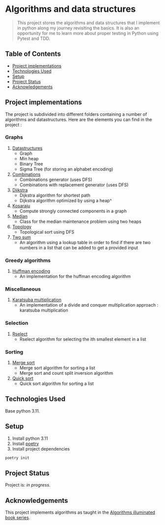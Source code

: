 # Algorithms and data structures
> This project stores the algorithms and data structures that I implement in python along my journey revisiting the basics.
> It is also an opportunity for me to learn more about proper testing in Python using Pytest and TDD.

## Table of Contents
* [Project implementations](#project-implementations)
* [Technologies Used](#technologies-used)
* [Setup](#setup)
* [Project Status](#project-status)
* [Acknowledgements](#acknowledgements)

## Project implementations

The project is subdivided into different folders containing a number of algorithms and datastructures. Here are the elements you can find in the project : 

### Graphs
1. [Datastructures](./graphs/datastructures.py)
    * Graph
    * Min heap
    * Binary Tree
    * Sigma Tree (for storing an alphabet encoding)
2. [Combinations](./graphs/combinations.py)
    * Combinations generator (uses DFS)
    * Combinations with replacement generator (uses DFS)
3. [Dijkstra](./graphs/dijkstra.py)
    * Dijkstra algorithm for shortest path
    * Dijkstra algorithm optimized by using a heap^
4. [Kosaraju](./graphs/kosaraju.py)
    * Compute strongly connected components in a graph
5. [Median](./graphs/median.py)
    * Class for the median maintenance problem using two heaps
6. [Topology](./graphs/topology.py)
    * Topological sort using DFS
7. [Two sum](./graphs/two_sum.py)
    * An algorithm using a lookup table in order to find if there are two numbers in a list that can be added to get a provided input

### Greedy algorithms
1. [Huffman encoding](./greedy/huffman.py)
    * An implementation for the huffman encoding algorithm

### Miscellaneous
1. [Karatsuba multiplication](./miscellaneous/karatsuba_multiplication.py)
    * An implementation of a divide and conquer multiplication approach : karatsuba multiplication

### Selection
1. [Rselect](./selection/rselect.py)
    * Rselect algorithm for selecting the ith smallest element in a list

### Sorting
1. [Merge sort](./sort/mergesort.py)
    * Merge sort algorithm for sorting a list
    * Merge sort and count split inversion algorithm
2. [Quick sort](./sort/quicksort.py)
    * Quick sort algorithm for sorting a list


## Technologies Used
Base python 3.11.


## Setup

1. Install python 3.11
2. Install [poetry](https://python-poetry.org/docs/#installation)
3. Install project dependencies
```bash
poetry init
``` 


## Project Status
Project is: _in progress_.


## Acknowledgements

This project implements algorithms as taught in the [Algorithms illuminated book series](https://www.algorithmsilluminated.org/).